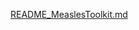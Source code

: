 [README_MeaslesToolkit.md](https://github.com/user-attachments/files/19770316/README_MeaslesToolkit.md)
